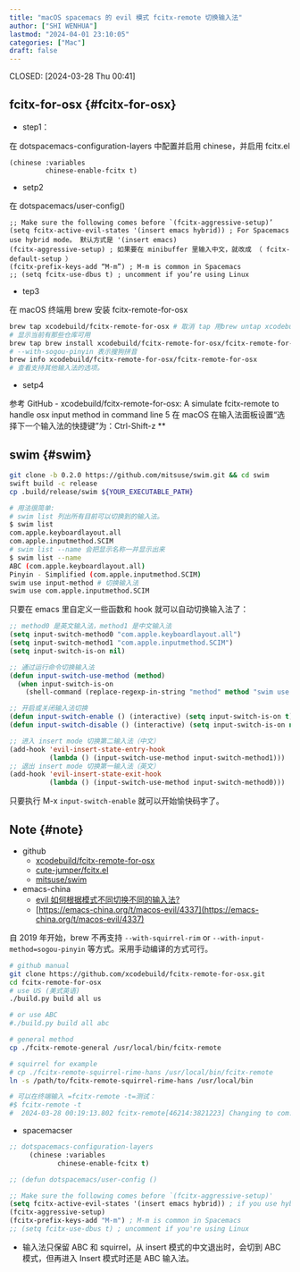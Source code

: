 ```yaml
---
title: "macOS spacemacs 的 evil 模式 fcitx-remote 切换输入法"
author: ["SHI WENHUA"]
lastmod: "2024-04-01 23:10:05"
categories: ["Mac"]
draft: false
---
```


CLOSED: <span class="timestamp-wrapper"><span class="timestamp">[2024-03-28 Thu 00:41]</span></span>


## fcitx-for-osx {#fcitx-for-osx}

-   step1：

在 dotspacemacs-configuration-layers 中配置并启用 chinese，并启用 fcitx.el

```elisp
(chinese :variables
         chinese-enable-fcitx t)
```

-   setp2

在 dotspacemacs/user-config()

```elisp
;; Make sure the following comes before `(fcitx-aggressive-setup)’
(setq fcitx-active-evil-states '(insert emacs hybrid)) ; For Spacemacs use hybrid mode。 默认方式是 '(insert emacs)
(fcitx-aggressive-setup) ; 如果要在 minibuffer 里输入中文，就改成 （ fcitx-default-setup ）
(fcitx-prefix-keys-add “M-m”) ; M-m is common in Spacemacs
;; (setq fcitx-use-dbus t) ; uncomment if you’re using Linux
```

-   tep3

在 macOS 终端用 brew 安装 fcitx-remote-for-osx

```bash
brew tap xcodebuild/fcitx-remote-for-osx # 取消 tap 用brew untap xcodebuild/fcitx-remote-for-osx
# 显示当前有那些仓库可用
brew tap brew install xcodebuild/fcitx-remote-for-osx/fcitx-remote-for-osx --with-sogou-pinyin
# --with-sogou-pinyin 表示搜狗拼音
brew info xcodebuild/fcitx-remote-for-osx/fcitx-remote-for-osx
# 查看支持其他输入法的选项。
```

-   setp4

参考 GitHub - xcodebuild/fcitx-remote-for-osx: A simulate fcitx-remote to handle osx input method in command line 5 在 macOS 在输入法面板设置“选择下一个输入法的快捷键”为：Ctrl-Shift-z
\*\*


## swim {#swim}

```bash
git clone -b 0.2.0 https://github.com/mitsuse/swim.git && cd swim
swift build -c release
cp .build/release/swim ${YOUR_EXECUTABLE_PATH}

# 用法很简单:
# swim list 列出所有目前可以切换到的输入法。
$ swim list
com.apple.keyboardlayout.all
com.apple.inputmethod.SCIM
# swim list --name 会把显示名称一并显示出来
$ swim list --name
ABC (com.apple.keyboardlayout.all)
Pinyin - Simplified (com.apple.inputmethod.SCIM)
swim use input-method # 切换输入法
swim use com.apple.inputmethod.SCIM
```

只要在 emacs 里自定义一些函数和 hook 就可以自动切换输入法了：

```lisp
;; method0 是英文输入法，method1 是中文输入法
(setq input-switch-method0 "com.apple.keyboardlayout.all")
(setq input-switch-method1 "com.apple.inputmethod.SCIM")
(setq input-switch-is-on nil)

;; 通过运行命令切换输入法
(defun input-switch-use-method (method)
  (when input-switch-is-on
    (shell-command (replace-regexp-in-string "method" method "swim use method"))))

;; 开启或关闭输入法切换
(defun input-switch-enable () (interactive) (setq input-switch-is-on t))
(defun input-switch-disable () (interactive) (setq input-switch-is-on nil))

;; 进入 insert mode 切换第二输入法（中文）
(add-hook 'evil-insert-state-entry-hook
          (lambda () (input-switch-use-method input-switch-method1)))
;; 退出 insert mode 切换第一输入法（英文）
(add-hook 'evil-insert-state-exit-hook
          (lambda () (input-switch-use-method input-switch-method0)))
```

只要执行 M-x `input-switch-enable` 就可以开始愉快码字了。


## **Note** {#note}

-   github
    -   [xcodebuild/fcitx-remote-for-osx](https://github.com/xcodebuild/fcitx-remote-for-osx)
    -   [cute-jumper/fcitx.el](https://github.com/cute-jumper/fcitx.el/tree/master)
    -   [mitsuse/swim](https://github.com/mitsuse/swim)
-   emacs-china
    -   [evil 如何根据模式不同切换不同的输入法?](https://emacs-china.org/t/topic/3152)
    -   [https://emacs-china.org/t/macos-evil/4337](https://emacs-china.org/t/macos-evil/4337)

自 2019 年开始，brew 不再支持 `--with-squirrel-rim` or `--with-input-method=sogou-pinyin` 等方式。采用手动编译的方式可行。

```bash
# github manual
git clone https://github.com/xcodebuild/fcitx-remote-for-osx.git
cd fcitx-remote-for-osx
# use US (美式英语)
./build.py build all us

# or use ABC
#./build.py build all abc

# general method
cp ./fcitx-remote-general /usr/local/bin/fcitx-remote

# squirrel for example
# cp ./fcitx-remote-squirrel-rime-hans /usr/local/bin/fcitx-remote
ln -s /path/to/fcitx-remote-squirrel-rime-hans /usr/local/bin

# 可以在终端输入 =fcitx-remote -t=测试：
#$ fcitx-remote -t
#  2024-03-28 00:19:13.802 fcitx-remote[46214:3821223] Changing to com.apple.keylayout.ABC
```

-   spacemacser

<!--listend-->

```lisp
;; dotspacemacs-configuration-layers
     (chinese :variables
            chinese-enable-fcitx t)

;; (defun dotspacemacs/user-config ()

;; Make sure the following comes before `(fcitx-aggressive-setup)'
(setq fcitx-active-evil-states '(insert emacs hybrid)) ; if you use hybrid mode
(fcitx-aggressive-setup)
(fcitx-prefix-keys-add "M-m") ; M-m is common in Spacemacs
;; (setq fcitx-use-dbus t) ; uncomment if you're using Linux
```

-   输入法只保留 ABC 和 squirrel，从 insert 模式的中文退出时，会切到 ABC 模式，但再进入 Insert 模式时还是 ABC 输入法。
